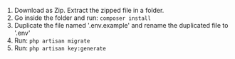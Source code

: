 1. Download as Zip. Extract the zipped file in a folder.
2. Go inside the folder and run: `composer install`
3. Duplicate the file named '.env.example' and rename the duplicated file to '.env'
4. Run: `php artisan migrate`
5. Run: `php artisan key:generate`
